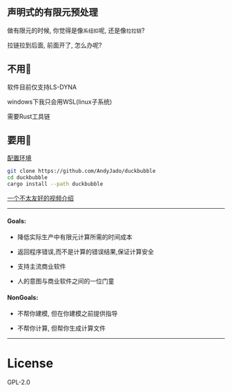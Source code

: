 ## 声明式的有限元预处理

做有限元的时候, 你觉得是像`系纽扣`呢, 还是像`拉拉链`?

拉链拉到后面, 前面开了, 怎么办呢?

## 不用🥺

软件目前仅支持LS-DYNA

windows下我只会用WSL(linux子系统)

需要Rust工具链

## 要用🙇

[配置环境](https://github.com/AndyJado/chitto/blob/d73ffdf4cd03fbbbcca38c32b4784939c41a4d32/terminal-stf/src/oh-WSL.md)

```sh
git clone https://github.com/AndyJado/duckbubble
cd duckbubble
cargo install --path duckbubble
```

[一个不太友好的视频介绍](https://www.bilibili.com/video/BV1QR4y1R76t/)

---

#### Goals:

- 降低实际生产中有限元计算所需的时间成本

- 返回程序错误,而不是计算的错误结果,保证计算安全

- 支持主流商业软件

- 人的意图与商业软件之间的一位门童

#### NonGoals:

- 不帮你建模, 但在你建模之前提供指导

- 不帮你计算, 但帮你生成计算文件

---

# License

GPL-2.0
